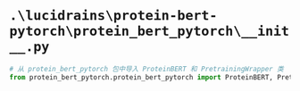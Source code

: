 # `.\lucidrains\protein-bert-pytorch\protein_bert_pytorch\__init__.py`

```py
# 从 protein_bert_pytorch 包中导入 ProteinBERT 和 PretrainingWrapper 类
from protein_bert_pytorch.protein_bert_pytorch import ProteinBERT, PretrainingWrapper
```